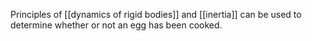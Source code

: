 Principles of [[dynamics of rigid bodies]] and [[inertia]] can be used to determine whether or not an egg has been cooked.